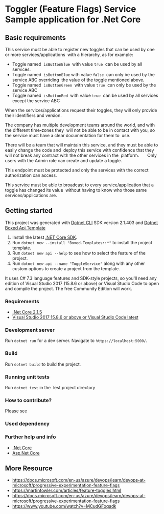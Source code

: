 ﻿# Toggler (Feature Flags) Service Sample application for .Net Core 


## Basic requirements

This service must be able to register new toggles that can be used by one or more services/applications  with a hierarchy, as for example:   
- Toggle named ​ `isButtonBlue` ​ with value ​ `true` ​ can be used by all services.   
- Toggle named ​ `isButtonBlue` with value ​ `false` ​ can only be used by the service ABC overriding  the value of the toggle mentioned above.
- Toggle named ​ `isButtonGreen` ​ with value ​ `true` ​ can only be used by the service ABC   
- Toggle named ​ `isButtonRed` ​ with value ​ `true` ​ can be used by all services except the service ABC

When the services/applications request their toggles, they will only provide their identifiers and version.

The company has multiple development teams around the world, and with the different time-zones they  will not be able to be in contact with you, so the service must have a clear documentation for them to  use.   

There will be a team that will maintain this service, and they must be able to easily change the code and  deploy this service with confidence that they will not break any contract with the other services in the  platform.   
  
Only users with the Admin role can create and update a toggle.

This endpoint must be protected and only the services with the correct authorization can access.

This service must be able to broadcast to every service/application that a toggle has changed its value  without having to know who those same services/applications are.  


## Getting started

This project was generated with [Dotnet CLI](https://docs.microsoft.com/en-us/dotnet/core/tools/?tabs=netcore2x) SDK version 2.1.403 and [Dotnet Boxed Api Template](https://github.com/Dotnet-Boxed/Templates)

1. Install the latest [.NET Core SDK](https://dot.net).
2. Run `dotnet new --install "Boxed.Templates::*"` to install the project template.
3. Run `dotnet new api --help` to see how to select the feature of the project.
5. Run `dotnet new api --name "ToggleService"` along with any other custom options to create a project from the template.

It uses C# 7.3 language features and SDK-style projects, so you'll need any edition of Visual Studio 2017 (15.8.6 or above) or Visual Studio Code to open and compile the project. The free Community Edition will work.

### Requirements

- [.Net Core 2.1.5](https://www.microsoft.com/net/download/dotnet-core/2.1)
- [Visual Studio 2017 15.8.6 or above or Visual Studio Code latest](https://visualstudio.microsoft.com/)


### Development server

Run `dotnet run` for a dev server. Navigate to `https://localhost:5000/`.

### Build

Run `dotnet build` to build the project.

### Running unit tests

Run `dotnet test` in the Test project directory

### How to contribute?

Please see


### Used dependency


### Further help and info

- [.Net Core](https://docs.microsoft.com/en-us/dotnet/core/)
- [Asp.Net Core](https://docs.microsoft.com/en-us/aspnet/core/?view=aspnetcore-2.2)


## More Resource

- https://docs.microsoft.com/en-us/azure/devops/learn/devops-at-microsoft/progressive-experimentation-feature-flags
- https://martinfowler.com/articles/feature-toggles.html
- https://docs.microsoft.com/en-us/azure/devops/learn/devops-at-microsoft/progressive-experimentation-feature-flags
- https://www.youtube.com/watch?v=MCudGFoqadk
